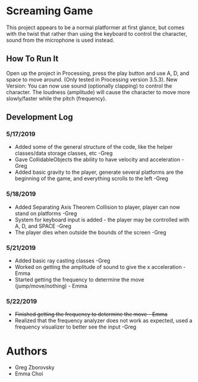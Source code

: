 # Screaming Game
  This project appears to be a normal platformer at first glance, but comes with the twist that rather than using the keyboard to control the character, sound from the microphone is used instead.
  
## How To Run It
  Open up the project in Processing, press the play button and use A, D, and space to move around.
  (Only tested in Processing version 3.5.3). 
  New Version: You can now use sound (optionally clapping) to control the character. The loudness (amplitude) will cause the 
  character to move more slowly/faster while the pitch (frequency). 
  
## Development Log
### 5/17/2019
  * Added some of the general structure of the code, like the helper classes/data storage classes, etc  -Greg
  * Gave CollidableObjects the ability to have velocity and acceleration  -Greg
  * Added basic gravity to the player, generate several platforms are the beginning of the game, and everything scrolls to the left   -Greg
  
### 5/18/2019
  * Added Separating Axis Theorem Collision to player, player can now stand on platforms  -Greg
  * System for keyboard input is added - the player may be controlled with A, D, and SPACE  -Greg
  * The player dies when outside the bounds of the screen -Greg
  
### 5/21/2019
  * Added basic ray casting classes -Greg
  * Worked on getting the amplitude of sound to give the x acceleration - Emma
  * Started getting the frequency to determine the move (jump/move/nothing) - Emma

### 5/22/2019
  * ~~Finished getting the frequency to determine the move - Emma~~
  * Realized that the frequency analyzer does not work as expected, used a frequency visualizer to better see the input -Greg
  
# Authors
  * Greg Zborovsky
  * Emma Choi

